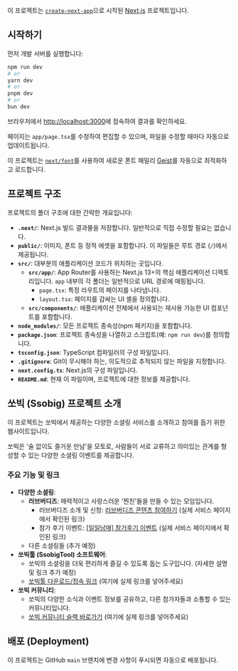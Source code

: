 이 프로젝트는 [`create-next-app`](https://nextjs.org/docs/app/api-reference/cli/create-next-app)으로 시작된 [Next.js](https://nextjs.org) 프로젝트입니다.

## 시작하기

먼저 개발 서버를 실행합니다:

```bash
npm run dev
# or
yarn dev
# or
pnpm dev
# or
bun dev
```

브라우저에서 [http://localhost:3000](http://localhost:3000)에 접속하여 결과를 확인하세요.

페이지는 `app/page.tsx`를 수정하여 편집할 수 있으며, 파일을 수정할 때마다 자동으로 업데이트됩니다.

이 프로젝트는 [`next/font`](https://nextjs.org/docs/app/building-your-application/optimizing/fonts)를 사용하여 새로운 폰트 패밀리 [Geist](https://vercel.com/font)를 자동으로 최적화하고 로드합니다.

## 프로젝트 구조

프로젝트의 폴더 구조에 대한 간략한 개요입니다:

- **`.next/`**: Next.js 빌드 결과물을 저장합니다. 일반적으로 직접 수정할 필요는 없습니다.
- **`public/`**: 이미지, 폰트 등 정적 에셋을 포함합니다. 이 파일들은 루트 경로 (`/`)에서 제공됩니다.
- **`src/`**: 대부분의 애플리케이션 코드가 위치하는 곳입니다.
  - **`src/app/`**: App Router를 사용하는 Next.js 13+의 핵심 애플리케이션 디렉토리입니다. `app` 내부의 각 폴더는 일반적으로 URL 경로에 매핑됩니다.
    - `page.tsx`: 특정 라우트의 페이지를 나타냅니다.
    - `layout.tsx`: 페이지를 감싸는 UI 셸을 정의합니다.
  - **`src/components/`**: 애플리케이션 전체에서 사용되는 재사용 가능한 UI 컴포넌트를 포함합니다.
- **`node_modules/`**: 모든 프로젝트 종속성(npm 패키지)을 포함합니다.
- **`package.json`**: 프로젝트 종속성을 나열하고 스크립트(예: `npm run dev`)를 정의합니다.
- **`tsconfig.json`**: TypeScript 컴파일러의 구성 파일입니다.
- **`.gitignore`**: Git이 무시해야 하는, 의도적으로 추적되지 않는 파일을 지정합니다.
- **`next.config.ts`**: Next.js의 구성 파일입니다.
- **`README.md`**: 현재 이 파일이며, 프로젝트에 대한 정보를 제공합니다.

## 쏘빅 (Ssobig) 프로젝트 소개

이 프로젝트는 쏘빅에서 제공하는 다양한 소셜링 서비스를 소개하고 참여를 돕기 위한 웹사이트입니다.

쏘빅은 '술 없이도 즐거운 만남'을 모토로, 사람들이 서로 교류하고 의미있는 관계를 형성할 수 있는 다양한 소셜링 이벤트를 제공합니다.

### 주요 기능 및 링크

- **다양한 소셜링**:
  - **러브버디즈**: 매력적이고 사랑스러운 '찐친'들을 만들 수 있는 모임입니다.
    - 러브버디즈 소개 및 신청: [러브버디즈 콘텐츠 참여하기](https://smore.im/form/0j4u3szCcL) (실제 서비스 페이지에서 확인된 링크)
    - 참가 후기 이벤트: [[일일남매] 참가후기 이벤트](https://smore.im/form/4gwuBM7ukA) (실제 서비스 페이지에서 확인된 링크)
  - 다른 소셜링들 (추가 예정)
- **쏘빅툴 (SsobigTool) 소프트웨어**:
  - 쏘빅의 소셜링을 더욱 편리하게 즐길 수 있도록 돕는 도구입니다. (자세한 설명 및 링크 추가 예정)
  - [쏘빅툴 다운로드/접속 링크](#) (여기에 실제 링크를 넣어주세요)
- **쏘빅 커뮤니티**:
  - 쏘빅의 다양한 소식과 이벤트 정보를 공유하고, 다른 참가자들과 소통할 수 있는 커뮤니티입니다.
  - [쏘빅 커뮤니티 슬랙 바로가기](#) (여기에 실제 링크를 넣어주세요)

## 배포 (Deployment)

이 프로젝트는 GitHub `main` 브랜치에 변경 사항이 푸시되면 자동으로 배포됩니다.
